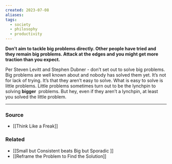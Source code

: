 ```yaml
---
created: 2023-07-08
aliases: 
tags:
  - society
  - philosophy
  - productivity
---
```

**Don’t aim to tackle big problems directly. Other people have tried and they remain big problems. Attack at the edges and you might get more traction than you expect.**

Per Steven Levitt and Stephen Dubner - don’t set out to solve big problems. Big problems are well known about and nobody has solved them yet. It’s not for lack of trying. It’s that they aren’t easy to solve. What is easy to solve is little problems. Little problems sometimes turn out to be the lynchpin to solving **bigger**
 problems. But hey, even if they aren’t a lynchpin, at least you solved the little problem.

---

### Source
- [[Think Like a Freak]]

### Related
- [[Small but Consistent beats Big but Sporadic ]] 
- [[Reframe the Problem to Find the Solution]]